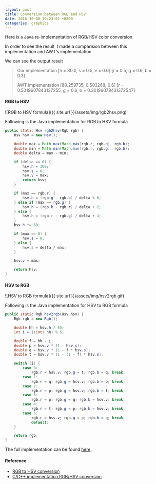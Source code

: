 ```yaml
---
layout: post
title: Conversion between RGB and HSV
date: 2016-10-08 19:23:02 +0800
categories: graphics
---
```


Here is a Java re-implementation of RGB/HSV color conversion.

In order to see the result, I made a comparision between this implementation and AWT's implementation.

We can see the output result

> Our implementation
> [h = 80.0, s = 0.5, v = 0.6]
> [r = 0.5, g = 0.6, b = 0.3]
> 
> AWT implementation
> [80.259735, 0.503268, 0.6]
> [r = 0.5019607843137255, g = 0.6, b = 0.30196078431372547]


#### RGB to HSV

![RGB to HSV formula]({{ site.url }}/assets/img/rgb2hsv.png)

Following is the Java implementation for RGB to HSV formula

```java
public static Hsv rgb2hsv(Rgb rgb) {
	Hsv hsv = new Hsv();

	double max = Math.max(Math.max(rgb.r, rgb.g), rgb.b);
	double min = Math.min(Math.min(rgb.r, rgb.g), rgb.b);
	double delta = max - min;

	if (delta == 0) {
		hsv.h = 360;
		hsv.s = 0;
		hsv.v = max;
		return hsv;
	}

	if (max == rgb.r) {
		hsv.h = (rgb.g - rgb.b) / delta % 6;
	} else if (max == rgb.g) {
		hsv.h = (rgb.b - rgb.r) / delta + 2;
	} else {
		hsv.h = (rgb.r - rgb.g) / delta + 4;
	}
	hsv.h *= 60;

	if (max == 0) {
		hsv.s = 0;
	} else {
		hsv.s = delta / max;
	}

	hsv.v = max;

	return hsv;
}
```

#### HSV to RGB


![HSV to RGB formula]({{ site.url }}/assets/img/hsv2rgb.gif)

Following is the Java implementation for HSV to RGB formula

```java
public static Rgb hsv2rgb(Hsv hsv) {
	Rgb rgb = new Rgb();

	double hh = hsv.h / 60;
	int i = ((int) hh) % 6;

	double f = hh - i;
	double p = hsv.v * (1 - hsv.s);
	double q = hsv.v * (1 - f * hsv.s);
	double t = hsv.v * (1 - (1 - f) * hsv.s);

	switch (i) {
		case 0:
			rgb.r = hsv.v; rgb.g = t; rgb.b = q; break;
		case 1:
			rgb.r = q; rgb.g = hsv.v; rgb.b = p; break;
		case 2:
			rgb.r = p; rgb.g = hsv.v; rgb.b = t; break;
		case 3:
			rgb.r = p; rgb.g = q; rgb.b = hsv.v; break;
		case 4:
			rgb.r = t; rgb.g = p; rgb.b = hsv.v; break;
		case 5:
			rgb.r = hsv.v; rgb.g = p; rgb.b = q; break;
			default:
	}

	return rgb;
}
```

The full implementation can be found [here](https://gist.github.com/WanghongLin/4e4c457db5c63741a915280bcf78e1b7).

#### Reference
- [RGB to HSV conversion](http://math.stackexchange.com/questions/556341/rgb-to-hsv-color-conversion-algorithm)
- [C/C++ implementation RGB/HSV conversion](http://stackoverflow.com/questions/3018313/algorithm-to-convert-rgb-to-hsv-and-hsv-to-rgb-in-range-0-255-for-both)
